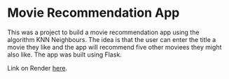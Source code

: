 # Movie Recommendation App

This was a project to build a movie recommendation app using the algorithm KNN Neighbours. The idea is that the user can enter the title a movie they like and the app will recommend five other moviees they might also like. The app was built using Flask.

Link on Render [here](https://flask-integration.onrender.com/).
